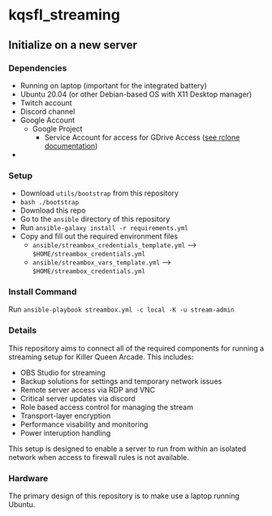 # kqsfl_streaming

## Initialize on a new server
### Dependencies
- Running on laptop (important for the integrated battery)
- Ubuntu 20.04 (or other Debian-based OS with X11 Desktop manager)
- Twitch account
- Discord channel
- Google Account
  - Google Project
    - Service Account for access for GDrive Access ([see rclone documentation](https://rclone.org/drive/#service-account-support))
- 

### Setup
- Download `utils/bootstrap` from this repository
- `bash ./bootstrap`
- Download this repo
- Go to the `ansible` directory of this repository
- Run `ansible-galaxy install -r requirements.yml`
- Copy and fill out the required environment files
  - `ansible/streambox_credentials_template.yml` --> `$HOME/streambox_credentials.yml`
  - `ansible/streambox_vars_template.yml` -->   `$HOME/streambox_credentials.yml`

### Install Command 
Run `ansible-playbook streambox.yml -c local -K -u stream-admin`

### Details

This repository aims to connect all of the required components for running a streaming setup for Killer Queen Arcade.
This includes:
- OBS Studio for streaming
- Backup solutions for settings and temporary network issues
- Remote server access via RDP and VNC
- Critical server updates via discord
- Role based access control for managing the stream
- Transport-layer encryption
- Performance visability and monitoring
- Power interuption handling

This setup is designed to enable a server to run from within an isolated network when access to firewall rules is not available.

### Hardware

The primary design of this repository is to make use a laptop running Ubuntu.